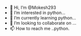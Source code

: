 - 👋 Hi, I’m @Mokesh293
- 👀 I’m interested in python...
- 🌱 I’m currently learning python...
- 💞️ I’m looking to collaborate on ...
- 📫 How to reach me ..python.

<!---
Mokesh293/Mokesh293 is a ✨ special ✨ repository because its `README.md` (this file) appears on your GitHub profile.
You can click the Preview link to take a look at your changes.
--->
